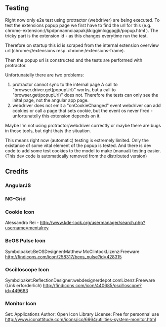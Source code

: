 
## Testing

Right now only e2e test using protractor (webdriver) are being executed.
To test the extensions popup page we first have to find the url for this
(e.g. chrome-extension://kpdpnnannoiaapakjkkiggimlcggagjb/popup.html ).
The tricky part is the extension id - as this changes everytime run the 
test. 

Therefore on startup this id is scraped from the internal extension
overview url (chrome://extensions resp. chrome:/extensions-frame).

Then the popup url is constructed and the tests are performed with
protractor.

Unfortunatelly there are two problems:
1. protractor cannot sync to the internal page
   A call to "browser.driver.get(popupUrl)" works, but a call to "browser.get(popupUrl)" does not. Therefore the tests can only see the inital page, not
   the angular app page.
2. webdriver does not emit a "onCookieChanged" event
   webdriver can add cookies or call a page that sets cookie, but the event
   os never fired - unfortunatelly this extension depends on it.

Maybe I'm not using protractor/webdriver correctly or maybe there are bugs in
those tools, but right thats the situation.



This means right now (automatic) testing is extremely limited. Only the
existance of some vital element of the popup is tested. And there is dev code 
to add some test cookies to the model to make (manual) testing easier.
(This dev code is automatically removed from the distributed version)




## Credits 

### AngularJS

### NG-Grid

### Cookie Icon
Alessandro Rei - http://www.kde-look.org/usermanager/search.php?username=mentalrey

### BeOS Pulse Icon

Symbolpaket:BeOSDesigner:Matthew McClintockLizenz:Freeware
http://findicons.com/icon/258317/beos_pulse?id=428315

### Oscilloscope Icon
Symbolpaket:ReflectionDesigner:webdesignerdepot.comLizenz:Freeware (Link erforderlich)
http://findicons.com/icon/440685/oscilloscope?id=449683

### Monitor Icon
Set: Applications
Author:
Open Icon Library
License:
Free for personnal use
http://www.iconattitude.com/icons/ico/6664/utilities-system-monitor.html


